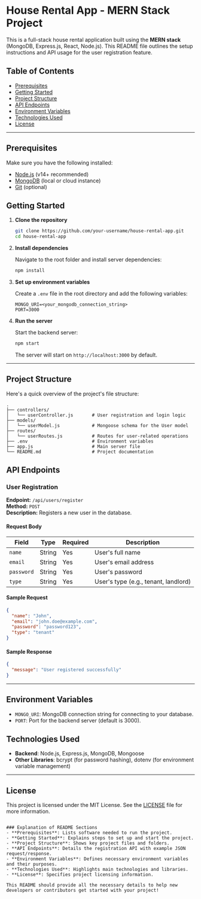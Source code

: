 
# House Rental App - MERN Stack Project

This is a full-stack house rental application built using the **MERN stack** (MongoDB, Express.js, React, Node.js). This README file outlines the setup instructions and API usage for the user registration feature.

## Table of Contents
- [Prerequisites](#prerequisites)
- [Getting Started](#getting-started)
- [Project Structure](#project-structure)
- [API Endpoints](#api-endpoints)
- [Environment Variables](#environment-variables)
- [Technologies Used](#technologies-used)
- [License](#license)

---

## Prerequisites

Make sure you have the following installed:
- [Node.js](https://nodejs.org/) (v14+ recommended)
- [MongoDB](https://www.mongodb.com/) (local or cloud instance)
- [Git](https://git-scm.com/) (optional)

## Getting Started

1. **Clone the repository**

   ```bash
   git clone https://github.com/your-username/house-rental-app.git
   cd house-rental-app
   ```

2. **Install dependencies**

   Navigate to the root folder and install server dependencies:

   ```bash
   npm install
   ```

3. **Set up environment variables**

   Create a `.env` file in the root directory and add the following variables:

   ```plaintext
   MONGO_URI=<your_mongodb_connection_string>
   PORT=3000
   ```

4. **Run the server**

   Start the backend server:

   ```bash
   npm start
   ```

   The server will start on `http://localhost:3000` by default.

---

## Project Structure

Here's a quick overview of the project's file structure:

```plaintext
.
├── controllers/
│   └── userController.js       # User registration and login logic
├── models/
│   └── userModel.js            # Mongoose schema for the User model
├── routes/
│   └── userRoutes.js           # Routes for user-related operations
├── .env                        # Environment variables
├── app.js                      # Main server file
└── README.md                   # Project documentation
```

## API Endpoints

### User Registration

**Endpoint:** `/api/users/register`  
**Method:** `POST`  
**Description:** Registers a new user in the database.

#### Request Body

| Field     | Type   | Required | Description           |
| --------- | ------ | -------- | --------------------- |
| `name`    | String | Yes      | User's full name      |
| `email`   | String | Yes      | User's email address  |
| `password`| String | Yes      | User's password       |
| `type`    | String | Yes      | User's type (e.g., tenant, landlord) |

#### Sample Request

```json
{
  "name": "John",
  "email": "john.doe@example.com",
  "password": "password123",
  "type": "tenant"
}
```

#### Sample Response

```json
{
  "message": "User registered successfully"
}
```

---

## Environment Variables

- `MONGO_URI`: MongoDB connection string for connecting to your database.
- `PORT`: Port for the backend server (default is 3000).

## Technologies Used

- **Backend**: Node.js, Express.js, MongoDB, Mongoose
- **Other Libraries**: bcrypt (for password hashing), dotenv (for environment variable management)

---

## License

This project is licensed under the MIT License. See the [LICENSE](LICENSE) file for more information.
```

### Explanation of README Sections
- **Prerequisites**: Lists software needed to run the project.
- **Getting Started**: Explains steps to set up and start the project.
- **Project Structure**: Shows key project files and folders.
- **API Endpoints**: Details the registration API with example JSON request/response.
- **Environment Variables**: Defines necessary environment variables and their purposes.
- **Technologies Used**: Highlights main technologies and libraries.
- **License**: Specifies project licensing information.

This README should provide all the necessary details to help new developers or contributors get started with your project!
